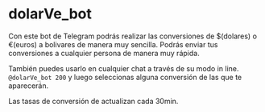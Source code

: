 # dolarVe_bot
Con este bot de Telegram podrás realizar las conversiones de $(dolares) o €(euros) a bolivares de manera muy sencilla. Podrás enviar tus conversiones a cualquier persona de manera muy rápida.

También puedes usarlo en cualquier chat a través de su modo in line.
`@dolarVe_bot 200` y luego seleccionas alguna conversión de las que te aparecerán.

Las tasas de conversión de actualizan cada 30min.
